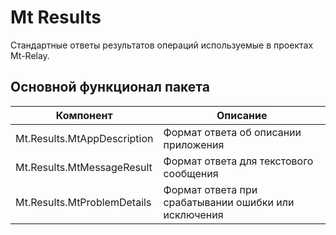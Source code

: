 # Mt Results

Стандартные ответы результатов операций используемые в проектах Mt-Relay.

## Основной функционал пакета

| Компонент                   | Описание                                             |
|-----------------------------|------------------------------------------------------|
| Mt.Results.MtAppDescription | Формат ответа об описании приложения                 |
| Mt.Results.MtMessageResult  | Формат ответа для текстового сообщения               |
| Mt.Results.MtProblemDetails | Формат ответа при срабатывании ошибки или исключения |